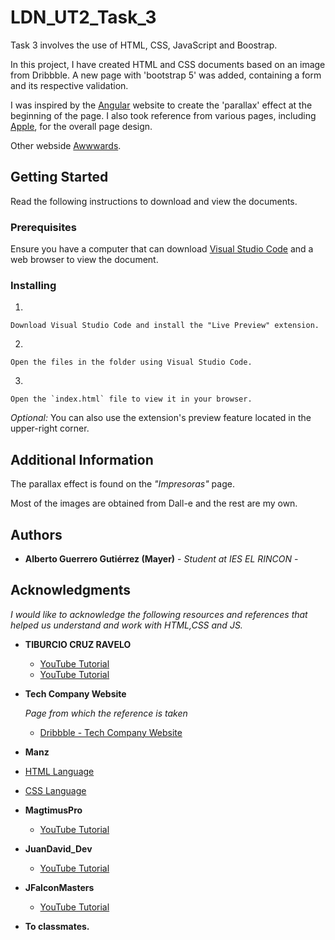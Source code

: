 # LDN_UT2_Task_3

Task 3 involves the use of HTML, CSS, JavaScript and Boostrap.

In this project, I have created HTML and CSS documents based on an image from Dribbble.
A new page with 'bootstrap 5' was added, containing a form and its respective validation.

I was inspired by the [Angular](www.angular.dev) website to create the 'parallax' effect at the beginning of the page. I also took reference from various pages, including [Apple](https://www.apple.com/es/airpods/), for the overall page design.

Other webside [Awwwards](https://www.awwwards.com/websites/).
## Getting Started

Read the following instructions to download and view the documents.

### Prerequisites

Ensure you have a computer that can download [Visual Studio Code](https://code.visualstudio.com/) and a web browser to view the document.

### Installing



1.  

    Download Visual Studio Code and install the "Live Preview" extension.

2.  

    Open the files in the folder using Visual Studio Code.

3.  
  
    Open the `index.html` file to view it in your browser.

*Optional:* You can also use the extension's preview feature located in the upper-right corner.


## Additional Information

The parallax effect is found on the *"Impresoras"* page.

Most of the images are obtained from Dall-e and the rest are my own.

## Authors
  - **Alberto Guerrero Gutiérrez (Mayer)** - *Student at IES EL RINCON* -

## Acknowledgments

  *I would like to acknowledge the following resources and references that helped us understand and work with HTML,CSS and JS.*
  
- **TIBURCIO CRUZ RAVELO**
  - [YouTube Tutorial](https://www.youtube.com/watch?v=FWmIfIMWk04)
  - [YouTube Tutorial](https://www.youtube.com/watch?v=noVsVwBNi8c)

- **Tech Company Website** 

    *Page from which the reference is taken*

  - [Dribbble - Tech Company Website](https://dribbble.com/shots/20134794-Tech-Company-Website)

 - **Manz**
  - [HTML Language](https://lenguajehtml.com/)
  - [CSS Language](https://lenguajecss.com/)
- **MagtimusPro**
  - [YouTube Tutorial](https://www.youtube.com/watch?v=x99urG4tzCc&list=LL&index=8)
- **JuanDavid_Dev**
  - [YouTube Tutorial](https://www.youtube.com/watch?v=M3zl6okKnuQ)
- **JFalconMasters**
  - [YouTube Tutorial](https://youtu.be/wu_M_V-Hehg?si=fb8oXsS5OYymecae)

-  **To classmates.**